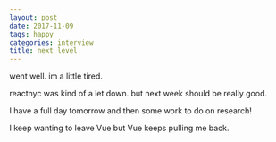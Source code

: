 ```yaml
---
layout: post
date: 2017-11-09
tags: happy
categories: interview
title: next level
---
```


went well. im a little tired.

reactnyc was kind of a let down. but next week should be really good.

I have a full day tomorrow and then some work to do on research!

I keep wanting to leave Vue but Vue keeps pulling me back.
